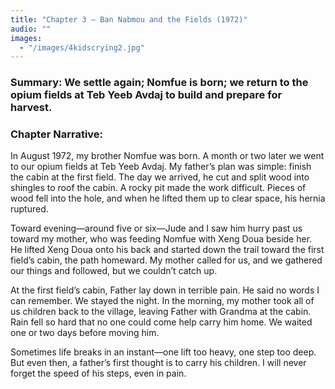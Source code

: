 ```yaml
---
title: "Chapter 3 — Ban Nabmou and the Fields (1972)"
audio: ""
images:
  - "/images/4kidscrying2.jpg"
---
```

### Summary: We settle again; Nomfue is born; we return to the opium fields at Teb Yeeb Avdaj to build and prepare for harvest.

### Chapter Narrative: 
In August 1972, my brother Nomfue was born. A month or two later we went to our opium fields at Teb Yeeb Avdaj. My father’s plan was simple: finish the cabin at the first field. The day we arrived, he cut and split wood into shingles to roof the cabin. A rocky pit made the work difficult. Pieces of wood fell into the hole, and when he lifted them up to clear space, his hernia ruptured.

Toward evening—around five or six—Jude and I saw him hurry past us toward my mother, who was feeding Nomfue with Xeng Doua beside her. He lifted Xeng Doua onto his back and started down the trail toward the first field’s cabin, the path homeward. My mother called for us, and we gathered our things and followed, but we couldn’t catch up.

At the first field’s cabin, Father lay down in terrible pain. He said no words I can remember. We stayed the night. In the morning, my mother took all of us children back to the village, leaving Father with Grandma at the cabin. Rain fell so hard that no one could come help carry him home. We waited one or two days before moving him.

Sometimes life breaks in an instant—one lift too heavy, one step too deep. But even then, a father’s first thought is to carry his children. I will never forget the speed of his steps, even in pain.